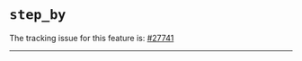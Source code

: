 # `step_by`

The tracking issue for this feature is: [#27741]

[#27741]: https://github.com/rust-lang/rust/issues/27741

------------------------
